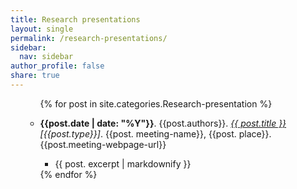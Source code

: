 ```yaml
---
title: Research presentations
layout: single
permalink: /research-presentations/
sidebar:
  nav: sidebar
author_profile: false
share: true
---
```


<ul>


<ul>
  {% for post in site.categories.Research-presentation %}
         <li><p><b>{{post.date | date:
     "%Y"}}</b>. {{post.authors}}. <i><a href="{{
     post.url }}">{{ post.title
     }}</a>[{{post.type}}]</i>. {{post. meeting-name}}, {{post. place}}. {{post.meeting-webpage-url}}</p></li>
     <ul>
         <li>{{ post. excerpt | markdownify }}</li>
    </ul>
  {% endfor %}
</ul>
